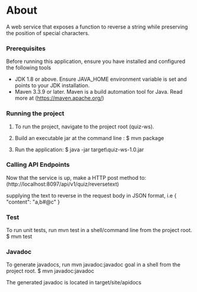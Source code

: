 # About
A web service that exposes a function to reverse a string while preserving the position of 
special characters.



### Prerequisites

Before running this application, ensure you have installed and configured
the following tools

- JDK 1.8 or above.
  Ensure JAVA_HOME environment variable is set and points to your JDK installation.
- Maven 3.3.9 or later. Maven is a build automation tool for Java. Read more at (https://maven.apache.org/)



### Running the project     

1. To run the project, navigate to the project root (quiz-ws).

   
2. Build an executable jar at the command line :
   $ mvn package


3. Run the application:
   $  java -jar target\quiz-ws-1.0.jar


### Calling API Endpoints

Now that the service is up, make a HTTP post method to:
 (http://localhost:8097/api/v1/quiz/reversetext) 

supplying the text to reverse in the request body in JSON format, i.e
{
    "content": "a,b#@c"
}




### Test
To run unit tests, run mvn test in a shell/command line from the project root.
  $ mvn test
 
 

### Javadoc 
To generate javadocs, run mvn javadoc:javadoc goal in a shell from the project root.
  $ mvn javadoc:javadoc

The generated javadoc is located in target/site/apidocs
  


